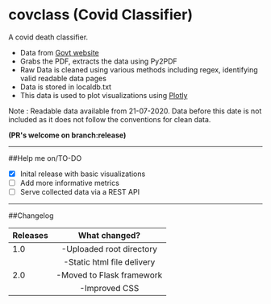# covclass (Covid Classifier)
A covid death classifier.
- Data from [Govt website](https://covid19.karnataka.gov.in/english)
- Grabs the PDF, extracts the data using Py2PDF
- Raw Data is cleaned using various methods including regex, identifying valid readable data pages
- Data is stored in localdb.txt
- This data is used to plot visualizations using [Plotly](https://plotly.com/)

Note : Readable data available from 21-07-2020. Data before this date is not included as it does not follow the conventions for clean data.

**(PR's welcome on branch:release)**
***
##Help me on/TO-DO

- [x] Inital release with basic visualizations
- [ ] Add more informative metrics
- [ ] Serve collected data via a REST API
***
##Changelog

| Releases      | What changed?                   |
| ------------- |:-------------------------------:|
| 1.0           | -Uploaded root directory        |
|               | -Static html file delivery      |
| 2.0           | -Moved to Flask framework       |
|               | -Improved CSS                   |
